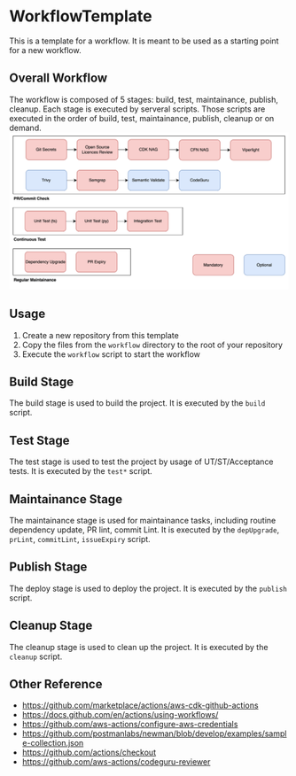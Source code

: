 # WorkflowTemplate
This is a template for a workflow. It is meant to be used as a starting point for a new workflow.

## Overall Workflow
The workflow is composed of 5 stages: build, test, maintainance, publish, cleanup. Each stage is executed by serveral scripts. Those scripts are executed in the order of build, test, maintainance, publish, cleanup or on demand.
![workflow](./img/workflow.png)


## Usage
1. Create a new repository from this template
2. Copy the files from the `workflow` directory to the root of your repository
3. Execute the `workflow` script to start the workflow

## Build Stage
The build stage is used to build the project. It is executed by the `build` script.

## Test Stage
The test stage is used to test the project by usage of UT/ST/Acceptance tests. It is executed by the `test*` script.

## Maintainance Stage
The maintainance stage is used for maintainance tasks, including routine dependency update, PR lint, commit Lint. It is executed by the `depUpgrade`, `prLint`, `commitLint`, `issueExpiry` script.

## Publish Stage
The deploy stage is used to deploy the project. It is executed by the `publish` script.

## Cleanup Stage
The cleanup stage is used to clean up the project. It is executed by the `cleanup` script.

## Other Reference
- https://github.com/marketplace/actions/aws-cdk-github-actions
- https://docs.github.com/en/actions/using-workflows/
- https://github.com/aws-actions/configure-aws-credentials
- https://github.com/postmanlabs/newman/blob/develop/examples/sample-collection.json
- https://github.com/actions/checkout
- https://github.com/aws-actions/codeguru-reviewer